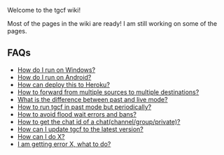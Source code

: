 Welcome to the tgcf wiki!

Most of the pages in the wiki are ready! I am still working on some of the pages.

## FAQs

- [How do I run on Windows?](https://github.com/aahnik/tgcf/wiki/Run-tgcf-on-Windows)
- [How do I run on Android?](https://github.com/aahnik/tgcf/wiki/Run-on-Android-using-Termux)
- [How can deploy this to Heroku?](https://github.com/aahnik/tgcf/wiki/Deploy-to-Heroku)
- [How to forward from multiple sources to multiple destinations?](https://github.com/aahnik/tgcf/discussions/68)
- [What is the difference between past and live mode?](https://github.com/aahnik/tgcf/wiki/Past-vs-Live-modes-explained)
- [How to run tgcf in past mode but periodically?](https://github.com/aahnik/tgcf/wiki/Run-tgcf-in-past-mode-periodically)
- [How to avoid flood wait errors and bans?](https://github.com/aahnik/tgcf/wiki/Flood-wait-errors-and-bans)
- [How to get the chat id of a chat(channel/group/private)?]()
- [How can I update tgcf to the latest version?]()
- [How can I do X?]()
- [I am getting error X, what to do?]()
